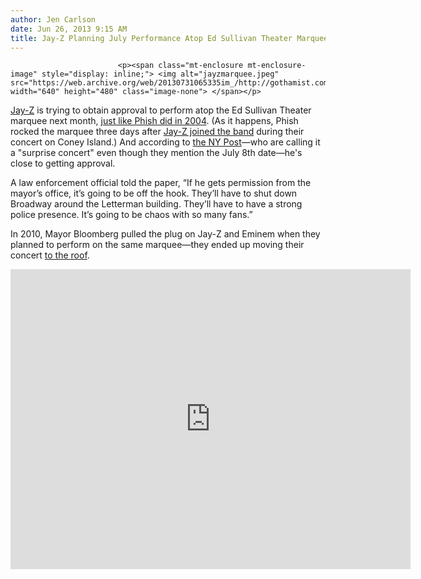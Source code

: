 ```yaml
---
author: Jen Carlson
date: Jun 26, 2013 9:15 AM
title: Jay-Z Planning July Performance Atop Ed Sullivan Theater Marquee
---
```



                            
                            
                            
                            <p><span class="mt-enclosure mt-enclosure-image" style="display: inline;"> <img alt="jayzmarquee.jpeg" src="https://web.archive.org/web/20130731065335im_/http://gothamist.com/attachments/arts_jen/jayzmarquee.jpeg" width="640" height="480" class="image-none"> </span></p>

<p><a href="https://web.archive.org/web/20130731065335/http://gothamist.com/tags/jayz">Jay-Z</a> is trying to obtain approval to perform atop the Ed Sullivan Theater marquee next month, <a href="https://web.archive.org/web/20130731065335/http://www.youtube.com/watch?v=nD8o_CmQAj8">just like Phish did in 2004</a>. (As it happens, Phish rocked the marquee three days after <a href="https://web.archive.org/web/20130731065335/http://phish.net/setlists/?d=2004-06-18">Jay-Z joined the band</a> during their concert on Coney Island.) And according to <a href="https://web.archive.org/web/20130731065335/http://www.nypost.com/p/news/local/manhattan/jay_is_ready_to_jam_midtown_L9XIJ5Cp2L3DYb1oILc4kI?utm_medium=rss&amp;utm_content=Manhattan">the NY Post</a>&#x2014;who are calling it a &quot;surprise concert&quot; even though they mention the July 8th date&#x2014;he&apos;s close to getting approval. </p>

<p>A law enforcement official told the paper, &#x201C;If he gets permission from the mayor&#x2019;s office, it&#x2019;s going to be off the hook. They&#x2019;ll have to shut down Broadway around the Letterman building. They&#x2019;ll have to have a strong police presence. It&#x2019;s going to be chaos with so many fans.&#x201D;</p>

<p>In 2010, Mayor Bloomberg pulled the plug on Jay-Z and Eminem when they planned to perform on the same marquee&#x2014;they ended up moving their concert <a href="https://web.archive.org/web/20130731065335/http://gothamist.com/2010/06/21/jay-z_is_performing_outdoors_tonigh.php">to the roof</a>.</p>

<p><iframe width="640" height="480" src="https://web.archive.org/web/20130731065335if_/http://www.youtube.com/embed/7aI01XXF5fU" frameborder="0" allowfullscreen></iframe></p>
                            
                            
                            